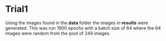 # Trial1

Using the images found in the **data** folder the images in **results** were generated. This was run 1900 epochs with a batch size of 64 where the 64 images were random from the pool of 249 images.
